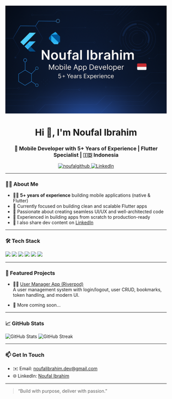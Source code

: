 <p align="center">
  <img src="https://raw.githubusercontent.com/Noufalgithub/Noufalgithub/main/banner.png" alt="Noufal Ibrahim Banner" />
</p>

<h1 align="center">Hi 👋, I'm Noufal Ibrahim</h1>
<h3 align="center">📱 Mobile Developer with 5+ Years of Experience | Flutter Specialist | 🇮🇩 Indonesia</h3>

<p align="center">
  <a href="https://github.com/Noufalgithub">
    <img src="https://komarev.com/ghpvc/?username=noufalgithub&label=Profile%20views&color=0e75b6&style=flat" alt="noufalgithub" />
  </a>
  <a href="https://linkedin.com/in/noufal-ibrahim-93b718147/">
    <img src="https://img.shields.io/badge/LinkedIn-Noufal%20Ibrahim-blue?logo=linkedin" alt="LinkedIn" />
  </a>
</p>

---

### 👨‍💻 About Me

- 🧑‍💻 **5+ years of experience** building mobile applications (native & Flutter)  
- 🔭 Currently focused on building clean and scalable Flutter apps  
- 🚀 Passionate about creating seamless UI/UX and well-architected code  
- 📲 Experienced in building apps from scratch to production-ready  
- 📝 I also share dev content on [LinkedIn](https://linkedin.com/in/noufal-ibrahim-93b718147/)

---

### 🛠️ Tech Stack

<p align="left">
  <img src="https://img.shields.io/badge/Dart-0175C2?style=for-the-badge&logo=dart&logoColor=white"/>
  <img src="https://img.shields.io/badge/Flutter-02569B?style=for-the-badge&logo=flutter&logoColor=white"/>
  <img src="https://img.shields.io/badge/Firebase-FFCA28?style=for-the-badge&logo=firebase&logoColor=black"/>
  <img src="https://img.shields.io/badge/SQLite-003B57?style=for-the-badge&logo=sqlite&logoColor=white"/>
  <img src="https://img.shields.io/badge/REST%20API-005571?style=for-the-badge"/>
  <img src="https://img.shields.io/badge/Git-181717?style=for-the-badge&logo=git&logoColor=white"/>
</p>

---

### 📌 Featured Projects

- 🧑‍💼 [User Manager App (Riverpod)](https://github.com/Noufalgithub/user_manager_app_riverpod)  
  A user management system with login/logout, user CRUD, bookmarks, token handling, and modern UI.

- 💼 More coming soon...

---

### 📈 GitHub Stats

<p align="left">
  <img src="https://github-readme-stats.vercel.app/api?username=noufalgithub&show_icons=true&theme=tokyonight" alt="GitHub Stats"/>
  <img src="https://github-readme-streak-stats.herokuapp.com/?user=noufalgithub&theme=tokyonight" alt="GitHub Streak"/>
</p>

---

### 📫 Get In Touch

- ✉️ Email: noufalibrahim.dev@gmail.com  
- 🌐 LinkedIn: [Noufal Ibrahim](https://www.linkedin.com/in/noufal-ibrahim-93b718147/)

---

> “Build with purpose, deliver with passion.”
